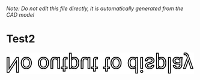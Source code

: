 ###### Note: Do not edit this file directly, it is automatically generated from the CAD model

# Test2

![](/project.svg)



 

